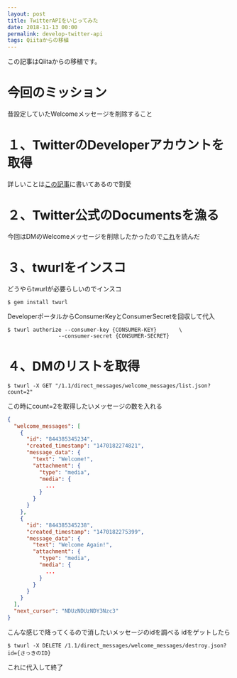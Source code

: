 ```yaml
---
layout: post
title: TwitterAPIをいじってみた
date: 2018-11-13 00:00
permalink: develop-twitter-api
tags: Qiitaからの移植
---
```

この記事はQiitaからの移植です。

# 今回のミッション
昔設定していたWelcomeメッセージを削除すること

# １、TwitterのDeveloperアカウントを取得
詳しいことは[この記事](https://qiita.com/tdkn/items/521686c240b0c5bc6207)に書いてあるので割愛
# ２、Twitter公式のDocumentsを漁る
今回はDMのWelcomeメッセージを削除したかったので[これ](https://developer.twitter.com/en/docs/direct-messages/welcome-messages/overview)を読んだ
# ３、twurlをインスコ
どうやらtwurlが必要らしいのでインスコ

```shell
$ gem install twurl
```
DeveloperポータルからConsumerKeyとConsumerSecretを回収して代入

```shell
$ twurl authorize --consumer-key {CONSUMER-KEY}       \
                --consumer-secret {CONSUMER-SECRET}
```
# ４、DMのリストを取得

```shell
$ twurl -X GET "/1.1/direct_messages/welcome_messages/list.json?count=2"
```
この時にcount=2を取得したいメッセージの数を入れる

```json
{
  "welcome_messages": [
    {
      "id": "844385345234",
      "created_timestamp": "1470182274821",
      "message_data": {
        "text": "Welcome!",
        "attachment": {
          "type": "media",
          "media": {
            ...
          }
        }
      }
    },
    {
      "id": "844385345238",
      "created_timestamp": "1470182275399",
      "message_data": {
        "text": "Welcome Again!",
        "attachment": {
          "type": "media",
          "media": {
            ...
          }
        }
      }
    }
  ],
  "next_cursor": "NDUzNDUzNDY3Nzc3"
}
```
こんな感じで降ってくるので消したいメッセージのidを調べる
idをゲットしたら

```shell
$ twurl -X DELETE /1.1/direct_messages/welcome_messages/destroy.json?id={さっきのID}
```
これに代入して終了

